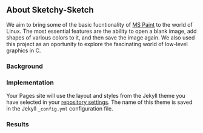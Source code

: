 ## About Sketchy-Sketch

We aim to bring some of the basic fucntionality of [MS Paint](https://en.wikipedia.org/wiki/Microsoft_Paint) to the world of Linux. The most essential features are the ability to open a blank image, add shapes of various colors to it, and then save the image again. We also used this project as an oportunity to explore the fascinating world of low-level graphics in C.

### Background



### Implementation

Your Pages site will use the layout and styles from the Jekyll theme you have selected in your [repository settings](https://github.com/SeanCCarter/SoftSysDebonairDaffodils/settings). The name of this theme is saved in the Jekyll `_config.yml` configuration file.

### Results
